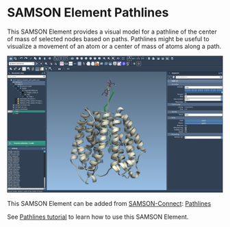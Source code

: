 # SAMSON Element Pathlines

This SAMSON Element provides a visual model for a pathline of the center of mass of selected nodes based on paths. Pathlines might be useful to visualize a movement of an atom or a center of mass of atoms along a path.

![Pathlines](Pathlines/resource/screenShot2.png "Pathlines showing unbinding pathways of a ligand")

This SAMSON Element can be added from [SAMSON-Connect](https://www.samson-connect.net): [Pathlines](https://samson-connect.net/app/main?key=element&uuid=d319e2f3-0afc-07ab-0b64-71eb19d7ee2f)

See [Pathlines tutorial](https://documentation.samson-connect.net/pathlines/) to learn how to use this SAMSON Element.
